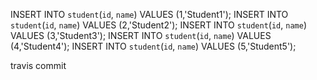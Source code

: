 INSERT INTO `student`(`id`, `name`) VALUES (1,'Student1');
INSERT INTO `student`(`id`, `name`) VALUES (2,'Student2');
INSERT INTO `student`(`id`, `name`) VALUES (3,'Student3');
INSERT INTO `student`(`id`, `name`) VALUES (4,'Student4');
INSERT INTO `student`(`id`, `name`) VALUES (5,'Student5');

travis commit
